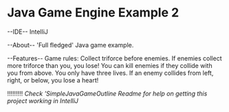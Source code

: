 # Java Game Engine Example 2

--IDE--
IntelliJ

--About--
'Full fledged' Java game example.

--Features--
Game rules: Collect triforce before enemies. If enemies collect more triforce than you, you lose!
            You can kill enemies if they collide with you from above.
            You only have three lives. If an enemy collides from left, right, or below, you lose a heart!

!!!!!!!!!
*Check 'SimpleJavaGameOutline Readme for help on getting this project working in IntelliJ*
